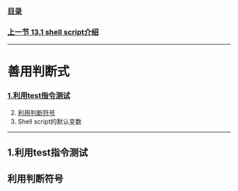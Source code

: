 ### [目录](https://github.com/Letitmiss/Linux-learning/blob/master/README.md)
### [上一节 13.1 shell script介绍 ](https://github.com/Letitmiss/Linux-learning/blob/master/blog/13.1shellscript.md)
----
# 善用判断式
### [1.利用test指令测试](#1.利用test指令测试)
2. [利用判断符号](#利用判断符号)
3. Shell script的默认变数
----

## 1.利用test指令测试










## 利用判断符号









